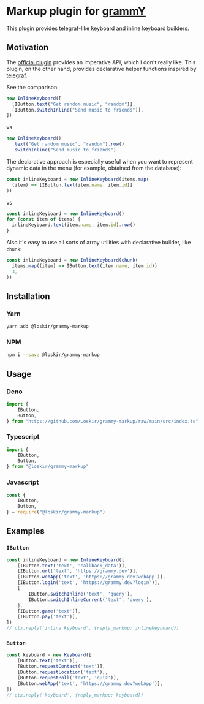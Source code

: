 # Markup plugin for [grammY](https://grammy.dev)

This plugin provides [telegraf](https://telegraf.js.org)-like keyboard and inline keyboard builders.

## Motivation

The [official plugin](https://grammy.dev/plugins/keyboard.html) provides an imperative API, which I don't really like.
This plugin, on the other hand, provides declarative helper functions inspired by [telegraf](https://telegraf.js.org).

See the comparison:

```ts
new InlineKeyboard([
  [IButton.text("Get random music", "random")],
  [IButton.switchInline("Send music to friends")],
])
```

vs

```ts
new InlineKeyboard()
  .text("Get random music", "random").row()
  .switchInline("Send music to friends")
```

The declarative approach is especially useful when you want to represent dynamic data in the menu (for example, obtained from the database):

```ts
const inlineKeyboard = new InlineKeyboard(items.map(
  (item) => [IButton.text(item.name, item.id)]
))
```

vs

```ts
const inlineKeyboard = new InlineKeyboard()
for (const item of items) {
  inlineKeyboard.text(item.name, item.id).row()
}
```

Also it's easy to use all sorts of array utilities with declarative builder, like `chunk`:

```ts
const inlineKeyboard = new InlineKeyboard(chunk(
  items.map((item) => IButton.text(item.name, item.id))
  3,
))
```

## Installation

### Yarn

```bash
yarn add @loskir/grammy-markup
```

### NPM

```bash
npm i --save @loskir/grammy-markup
```

## Usage

### Deno

```ts
import {
    IButton,
    Button,
} from "https://github.com/Loskir/grammy-markup/raw/main/src/index.ts"
```

### Typescript

```ts
import {
    IButton,
    Button,
} from "@loskir/grammy-markup"
```

### Javascript

```js
const {
    IButton,
    Button,
} = require("@loskir/grammy-markup")
```

## Examples

### `IButton`

```ts
const inlineKeyboard = new InlineKeyboard([
    [IButton.text('text', 'callback_data')],
    [IButton.url('text', 'https://grammy.dev')],
    [IButton.webApp('text', 'https://grammy.dev?webApp')],
    [IButton.login('text', 'https://grammy.dev?login')],
    [
        IButton.switchInline('text', 'query'),
        IButton.switchInlineCurrent('text', 'query'),
    ],
    [IButton.game('text')],
    [IButton.pay('text')],
])
// ctx.reply('inline keyboard', {reply_markup: inlineKeyboard})
```

### `Button`

```ts
const keyboard = new Keyboard([
    [Button.text('text')],
    [Button.requestContact('text')],
    [Button.requestLocation('text')],
    [Button.requestPoll('text', 'quiz')],
    [Button.webApp('text', 'https://grammy.dev?webApp')],
])
// ctx.reply('keyboard', {reply_markup: keyboard})
```
